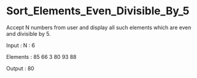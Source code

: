 # Sort_Elements_Even_Divisible_By_5

Accept N numbers from user and display all such elements which are
even and divisible by 5.

Input : N : 6

Elements : 85 66 3 80 93 88

Output :    80
